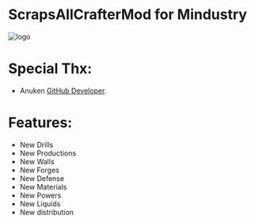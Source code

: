 # ScrapsAllCrafterMod for Mindustry
![logo](https://user-images.githubusercontent.com/34682386/103382940-f9077c80-4b01-11eb-8f9d-c5abc4b06ced.png)


# Special Thx: 
* Anuken [GitHub Developer](https://github.com/Anuken/Mindustry).


# Features:
- New Drills
- New Productions
- New Walls
- New Forges
- New Defense
- New Materials
- New Powers
- New Liquids
- New distribution
